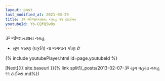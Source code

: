 ```yaml
---
layout: post
last_modified_at: 2021-03-29
title: ૐ ભીજાધ્યક્ષય નમહ ૧૧ ટાઈમ્સ
youtubeId: Yb-CQfQ5w0s
---
```

 
 
 ૐ ભીજાધ્યક્ષય નમહ  
 
 -  મૂળ કારણ (પ્રકૃતિ) ના ભગવાન કોણ છે 
 
  
 
  
 
 
 
 
 
 


{% include youtubePlayer.html id=page.youtubeId %}
 
[Next]({{ site.baseurl }}{% link  split1/_posts/2013-02-07-ૐ યુગ વહયા નમહ ૧૧ ટાઈમ્સ.md%})
 
